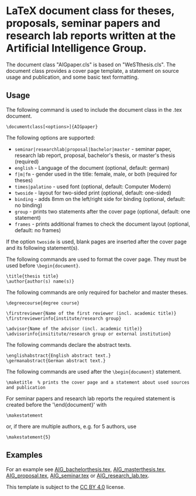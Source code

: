 # LaTeX document class for theses, proposals, seminar papers and research lab reports written at the Artificial Intelligence Group.
The document class "AIGpaper.cls" is based on "WeSTthesis.cls". The document class provides a cover page template, a statement on source usage and publication, and some basic text formatting.

## Usage
The following command is used to include the document class in the .tex document.

    \documentclass[<options>]{AIGpaper}

The following options are supported:

- `seminar|researchlab|proposal|bachelor|master`    - seminar paper, research lab report, proposal, bachelor's thesis, or master's thesis (required)
- `english`                                         - Language of the document (optional, default: german)
- `f|m|fm`                                          - gender used in the title: female, male, or both (required for theses)
- `times|palatino`                                  - used font (optional, default: Computer Modern)
- `twoside`                                         - layout for two-sided print (optional, default: one-sided)
- `binding`                                         - adds 8mm on the left/right side for binding (optional, default: no binding)
- `group`                                           - prints two statements after the cover page (optional, default: one statement)
- `frames`                                          - prints additional frames to check the document layout (optional, default: no frames)

If the option `twoside` is used, blank pages are inserted after the cover page and its following statement(s).

The following commands are used to format the cover page. They must be used before `\begin{document}`.

    \title{thesis title}
    \author{author(s) name(s)}

The following commands are only required for bachelor and master theses.

    \degreecourse{degree course}

    \firstreviewer{Name of the first reviewer (incl. academic title)}
    \firstreviewerinfo{institute/research group}

    \advisor{Name of the advisor (incl. academic title)}
    \advisorinfo{insititute/research group or external institution}

The following commands declare the abstract texts.

    \englishabstract{English abstract text.}
    \germanabstract{German abstract text.}

The following commands are used after the `\begin{document}` statement.

    \maketitle  % prints the cover page and a statement about used sources and publication

For seminar papers and research lab reports the required statement is created before the '\end{document}' with

    \makestatement

or, if there are multiple authors, e.g. for 5 authors, use

    \makestatement{5}

## Examples
For an example see [AIG_bachelorthesis.tex](AIG_bachelorthesis.tex), [AIG_masterthesis.tex](AIG_masterthesis.tex), [AIG_proposal.tex](AIG_proposal.tex), [AIG_seminar.tex](AIG_seminar.tex) or [AIG_research_lab.tex](AIG_research_lab.tex).


This template is subject to the [CC BY 4.0](https://creativecommons.org/licenses/by/4.0/) license.